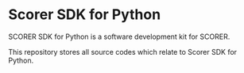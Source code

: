 # Scorer SDK for Python
SCORER SDK for Python is a software development kit for SCORER.

This repository stores all source codes which relate to Scorer SDK for Python.
